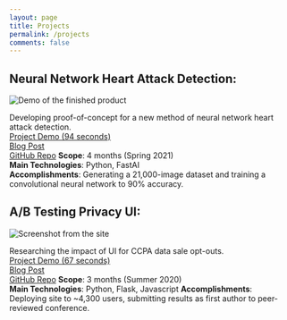 ```yaml
---
layout: page
title: Projects
permalink: /projects
comments: false
---
```


## Neural Network Heart Attack Detection: 

![Demo of the finished product]({{site.baseurl}}/assets/images/heartnet1/preview.jpg)

Developing proof-of-concept for a new method of neural network heart attack detection.  
[Project Demo (94 seconds)](https://www.youtube.com/watch?v=EqAU-FRu6C4)  
[Blog Post](https://oapostrophe.github.io/heartnet/)  
[GitHub Repo](https://github.com/oapostrophe/ab-testing-privacy-ui)
**Scope**: 4 months (Spring 2021)  
**Main Technologies**: Python, FastAI  
**Accomplishments**: Generating a 21,000-image dataset and training a convolutional neural network to 90% accuracy.  


## A/B Testing Privacy UI:

![Screenshot from the site]({{site.baseurl}}/assets/images/ccpa1/preview.png)

Researching the impact of UI for CCPA data sale opt-outs.  
[Project Demo (67 seconds)](https://www.youtube.com/watch?v=270LdQcHkQ4)  
[Blog Post](https://oapostrophe.github.io/ccpa-study/)  
[GitHub Repo](https://github.com/oapostrophe/ab-testing-privacy-ui)
**Scope**: 3 months (Summer 2020)  
**Main Technologies**: Python, Flask, Javascript
**Accomplishments**: Deploying site to ~4,300 users, submitting results as first author to peer-reviewed conference.
